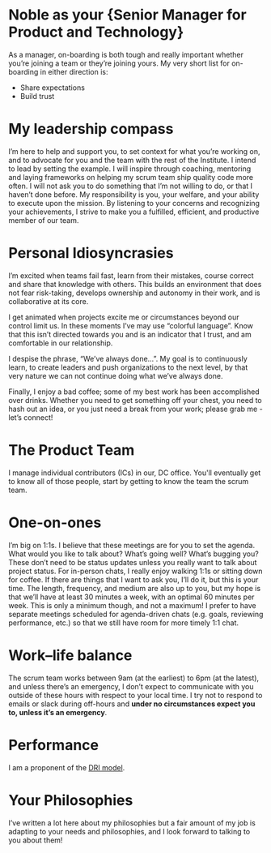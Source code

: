 # Noble as your {Senior Manager for Product and Technology}
As a manager, on-boarding is both tough and really important whether you’re joining a team or they’re joining yours. My very short list for on-boarding in either direction is:

* Share expectations
* Build trust

# My leadership compass
I’m here to help and support you, to set context for what you’re working on, and to advocate for you and the team with the rest of the Institute. I intend to lead by setting the example. I will inspire through coaching, mentoring  and laying frameworks on helping my scrum team ship quality code more often. I will not ask you to do something that I’m not willing to do, or that I haven’t done before. My responsibility is you, your welfare, and your ability to execute upon the mission. By listening to your concerns and recognizing your achievements, I strive to make you a fulfilled, efficient, and productive member of our team.

# Personal Idiosyncrasies	
I’m excited when teams fail fast, learn from their mistakes, course correct and share that knowledge with others. This builds an environment that does not fear risk-taking, develops ownership and autonomy in their work, and is collaborative at its core.

I get animated when projects excite me or circumstances beyond our control limit us. In these moments I’ve may use “colorful language”. Know that this isn’t directed towards you and is an indicator that I trust, and am comfortable in our relationship.

I despise the phrase, “We’ve always done…”. My goal is to continuously learn, to create leaders and push organizations to the next level, by that very nature we can not continue doing what we’ve always done. 

Finally, I enjoy a bad coffee; some of my best work has been accomplished over drinks. Whether you need to get something off your chest, you need to hash out an idea, or you just need a break from your work; please grab me - let’s connect!

# The Product Team
I manage individual contributors (ICs) in our, DC office. You'll eventually get to know all of those people, start by getting to know the team the scrum team.

# One-on-ones
I’m big on 1:1s. I believe that these meetings are for you to set the agenda. What would you like to talk about? What’s going well? What’s bugging you? These don’t need to be status updates unless you really want to talk about project status. For in-person chats, I really enjoy walking 1:1s or sitting down for coffee. If there are things that I want to ask you, I’ll do it, but this is your time. The length, frequency, and medium are also up to you, but my hope is that we’ll have at least 30 minutes a week, with an optimal 60 minutes per week. This is only a minimum though, and not a maximum! I prefer to have separate meetings scheduled for agenda-driven chats (e.g. goals, reviewing performance, etc.) so that we still have room for more timely 1:1 chat.

# Work–life balance
The scrum team works between 9am (at the earliest) to 6pm (at the latest), and unless there’s an emergency, I don’t expect to communicate with you outside of these hours with respect to your local time. I try not to respond to emails or slack during off-hours and **under no circumstances expect you to, unless it’s an emergency**.


# Performance 

I am a proponent of the [DRI model](https://www.quora.com/How-well-does-Apples-Directly-Responsible-Individual-DRI-model-work-in-practice/answer/Gloria-Lin?share=365d759d&srid=dnJ).


# Your Philosophies
I’ve written a lot here about my philosophies but a fair amount of my job is adapting to your needs and philosophies, and I look forward to talking to you about them!




